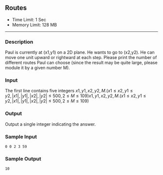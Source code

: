 
## Routes

* Time Limit: 1 Sec
* Memory Limit: 128 MB

* * *

### Description

Paul is currently at (x1,y1) on a 2D plane. He wants to go to (x2,y2). He can move one unit upward or rightward at each step. Please print the number of different routes Paul can choose (since the result may be quite large, please module it by a given number M).

### Input

The first line contains five integers $x1,y1,x2,y2,M.(x1≤x2,y1≤y2,|x1|,|y1|,|x2|,|y2|≤500,2≤M≤109)x1,y1,x2,y2,M.(x1≤x2,y1≤y2,|x1|,|y1|,|x2|,|y2|≤500,2≤M≤109)$

### Output

Output a single integer indicating the answer.

### Sample Input

```
0 0 2 3 59
```
### Sample Output

```
10
```